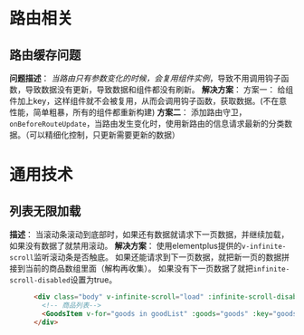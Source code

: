 # 路由相关
## 路由缓存问题
**问题描述**：
*当路由只有参数变化的时候，会复用组件实例*，导致不用调用钩子函数，导致数据没有更新，导致数据和组件都没有刷新。
**解决方案**：
方案一：
给组件加上key，这样组件就不会被复用，从而会调用钩子函数，获取数据。(不在意性能，简单粗暴，所有的组件都重新构建)
**方案二**：
添加路由守卫，`onBeforeRouteUpdate`，当路由发生变化时，使用新路由的信息请求最新的分类数据。（可以精细化控制，只更新需要更新的数据）
# 通用技术
## 列表无限加载
**描述**：
当滚动条滚动到底部时，如果还有数据就请求下一页数据，并继续加载，如果没有数据了就禁用滚动。
**解决方案**：
使用elementplus提供的`v-infinite-scroll`监听滚动条是否触底。
如果还能请求到下一页数据，就把新一页的数据拼接到当前的商品数组里面（解构再收集）。
如果没有下一页数据了就把`infinite-scroll-disabled`设置为true。
```html
      <div class="body" v-infinite-scroll="load" :infinite-scroll-disabled="disabled">
        <!-- 商品列表-->
        <GoodsItem v-for="goods in goodList" :goods="goods" :key="goods.id" />
      </div>
```